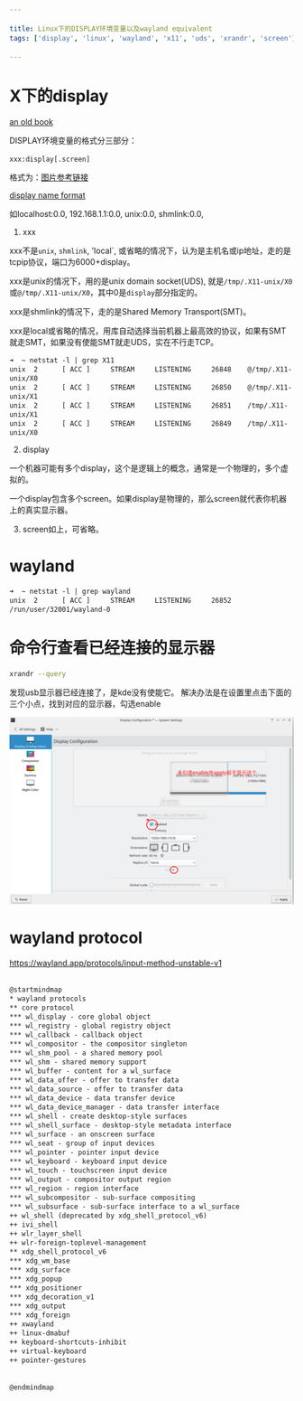 ```yaml
---

title: Linux下的DISPLAY环境变量以及wayland equivalent
tags: ['display', 'linux', 'wayland', 'x11', 'uds', 'xrandr', 'screen']

---
```


# X下的display

[an old book](assets/graphics_admin_guide.pdf)

DISPLAY环境变量的格式分三部分：

`xxx:display[.screen]`

格式为：[图片参考链接](https://books.google.com.hk/books?redir_esc=y&hl=zh-CN&id=FNBQAAAAYAAJ&dq=shmlink&focus=searchwithinvolume&q=shmlink)

[display name format](assets/display_name_format.png)



如localhost:0.0, 192.168.1.1:0.0, unix:0.0, shmlink:0.0, 

1. xxx

xxx不是`unix`, `shmlink`, 'local`, 或省略的情况下，认为是主机名或ip地址，走的是tcpip协议，端口为6000+display。

xxx是unix的情况下，用的是unix domain socket(UDS), 就是`/tmp/.X11-unix/X0`或`@/tmp/.X11-unix/X0`，其中0是`display`部分指定的。

xxx是shmlink的情况下，走的是Shared Memory Transport(SMT)。

xxx是local或省略的情况，用库自动选择当前机器上最高效的协议，如果有SMT就走SMT，如果没有使能SMT就走UDS，实在不行走TCP。

```
➜  ~ netstat -l | grep X11
unix  2      [ ACC ]     STREAM     LISTENING     26848    @/tmp/.X11-unix/X0
unix  2      [ ACC ]     STREAM     LISTENING     26850    @/tmp/.X11-unix/X1
unix  2      [ ACC ]     STREAM     LISTENING     26851    /tmp/.X11-unix/X1
unix  2      [ ACC ]     STREAM     LISTENING     26849    /tmp/.X11-unix/X0

```

2. display

一个机器可能有多个display，这个是逻辑上的概念，通常是一个物理的，多个虚拟的。

一个display包含多个screen。如果display是物理的，那么screen就代表你机器上的真实显示器。

3. screen如上，可省略。


# wayland

```
➜  ~ netstat -l | grep wayland
unix  2      [ ACC ]     STREAM     LISTENING     26852    /run/user/32001/wayland-0
```



# 命令行查看已经连接的显示器

```bash
xrandr --query
```

发现usb显示器已经连接了，是kde没有使能它。
解决办法是在设置里点击下面的三个小点，找到对应的显示器，勾选enable

![](assets/monitor_settings_kde.png)


# wayland protocol

https://wayland.app/protocols/input-method-unstable-v1

```plantuml

@startmindmap
* wayland protocols 
** core protocol
*** wl_display - core global object
*** wl_registry - global registry object
*** wl_callback - callback object
*** wl_compositor - the compositor singleton
*** wl_shm_pool - a shared memory pool
*** wl_shm - shared memory support
*** wl_buffer - content for a wl_surface
*** wl_data_offer - offer to transfer data
*** wl_data_source - offer to transfer data
*** wl_data_device - data transfer device
*** wl_data_device_manager - data transfer interface
*** wl_shell - create desktop-style surfaces
*** wl_shell_surface - desktop-style metadata interface
*** wl_surface - an onscreen surface
*** wl_seat - group of input devices
*** wl_pointer - pointer input device
*** wl_keyboard - keyboard input device
*** wl_touch - touchscreen input device
*** wl_output - compositor output region
*** wl_region - region interface
*** wl_subcompositor - sub-surface compositing
*** wl_subsurface - sub-surface interface to a wl_surface
++ wl_shell (deprecated by xdg_shell_protocol_v6)
++ ivi_shell 
++ wlr_layer_shell
++ wlr-foreign-toplevel-management
** xdg_shell_protocol_v6
*** xdg_wm_base
*** xdg_surface
*** xdg_popup
*** xdg_positioner
*** xdg_decoration_v1
*** xdg_output
*** xdg_foreign
++ xwayland
++ linux-dmabuf
++ keyboard-shortcuts-inhibit
++ virtual-keyboard
++ pointer-gestures


@endmindmap
```


